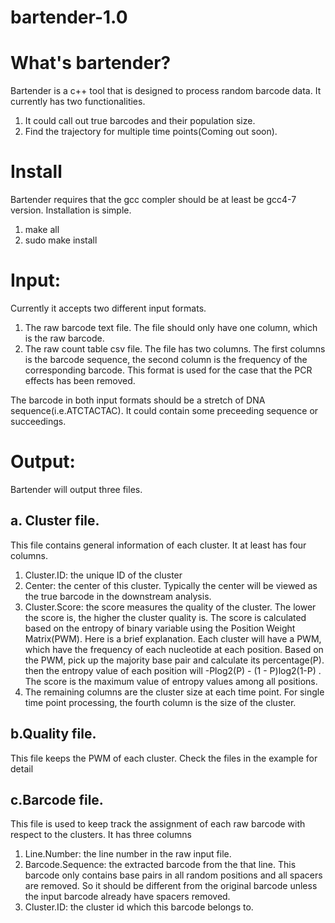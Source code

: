 # bartender-1.0

# What's bartender?

Bartender is a c++ tool that is designed to process random barcode data. It currently has two functionalities. 

1. It could call out true barcodes and their population size.
2. Find the trajectory for multiple time points(Coming out soon).

# Install
 Bartender requires that the gcc compler should be at least be gcc4-7 version. Installation is simple.
 1. make all
 2. sudo make install

# Input:
 Currently it accepts two different input formats. 
  1. The raw barcode text file. The file should only have one column, which is the raw barcode. 
  2. The raw count table csv file. The file has two columns. The first columns is the barcode sequence, the second column is the frequency of the corresponding barcode. This format is used for the case that the PCR effects has been removed.

The barcode in both input formats should be a stretch of DNA sequence(i.e.ATCTACTAC). It could contain some preceeding sequence or succeedings. 

# Output:
Bartender will output three files. 

## a. Cluster file.
   
This file contains general information of each cluster. It at least has four columns.
  1. Cluster.ID: the unique ID of the cluster
  2. Center: the center of this cluster. Typically the center will be viewed as the true barcode in the downstream analysis.
  3. Cluster.Score: the score measures the quality of the cluster. The lower the score is, the higher the cluster quality is. The score is calculated based on the entropy of binary variable using the Position Weight Matrix(PWM). Here is a brief explanation. Each cluster will have a PWM, which have the frequency of each nucleotide at each position. Based on the PWM, pick up the majority base pair and calculate its percentage(P). then the entropy value of each position will -Plog2(P) - (1 - P)log2(1-P) . The score is the maximum value of entropy values among all positions.
  4. The remaining columns are the cluster size at each time point. For single time point processing, the fourth column is the size of the cluster.

## b.Quality file.
This file keeps the PWM of each cluster. Check the files in the example for detail

## c.Barcode file.

This file is used to keep track the assignment of each raw barcode with respect to the clusters. It has three columns
  1. Line.Number: the line number in the raw input file.
  2. Barcode.Sequence: the extracted barcode from the that line. This barcode only contains base pairs in all random positions and all spacers are removed. So it should be different from the original barcode unless the input barcode already have spacers removed.
  3. Cluster.ID: the cluster id which this barcode belongs to.
